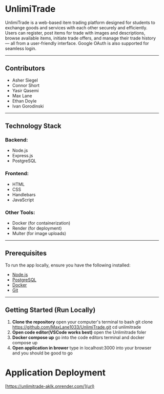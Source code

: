 # UnlimiTrade

UnlimiTrade is a web-based item trading platform designed for students to exchange goods and services with each other securely and efficiently. Users can register, post items for trade with images and descriptions, browse available items, initiate trade offers, and manage their trade history — all from a user-friendly interface. Google OAuth is also supported for seamless login.

---

## Contributors

- Asher Siegel
- Connor Short
- Yasir Qasemi
- Max Lane
- Ethan Doyle
- Ivan Gorodinski

---

## Technology Stack

### Backend:
- Node.js
- Express.js
- PostgreSQL

### Frontend:
- HTML
- CSS
- Handlebars
- JavaScript

### Other Tools:
- Docker (for containerization)
- Render (for deployment)
- Multer (for image uploads)

---

## Prerequisites

To run the app locally, ensure you have the following installed:

- [Node.js](https://nodejs.org/) 
- [PostgreSQL](https://www.postgresql.org/)
- [Docker](https://www.docker.com/)
- [Git](https://git-scm.com/)

---

## Getting Started (Run Locally)

1. **Clone the repository**
   open your computer's terminal to bash
   git clone https://github.com/MaxLane1033/UnlimiTrade.git
   cd unlimitrade
2. **Open code editor(VSCode works best)**
   open the Unlimitrade foler
3. **Docker compose up**
   go into the code editors terminal and docker compose up
4. **Open application in brower**
   type in localhost:3000 into your browser and you should be good to go
   
# Application Deployment
[https://unlimitrade-aklk.onrender.com/](url)
